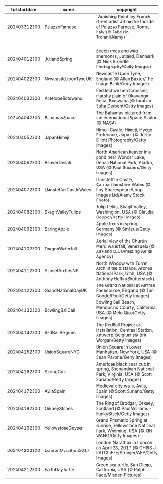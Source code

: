 |fullstartdate|name|copyright|title|image|
|--|--|--|--|--|
202403312300|PalazzoFarnese|'Vanishing Point' by French street artist JR on the facade of Palazzo Farnese, Rome, Italy (© Fabrizio Troiani/Alamy)|Don't believe your eyes|![](/en-GB/2024/04/202403312300PalazzoFarnese.jpg)|
||||![](/en-GB/2024/04/.jpg)|
202404012300|JutlandSpring|Beech trees and wild anemones, Jutland, Denmark (© Nick Brundle Photography/Getty Images)|Beneath a ray of light|![](/en-GB/2024/04/202404012300JutlandSpring.jpg)|
202404022300|NewcastleUponTyneUK|Newcastle Upon Tyne, England (© Allan Baxter/The Image Bank/Getty Images)|Once upon a 'Tyne'|![](/en-GB/2024/04/202404022300NewcastleUponTyneUK.jpg)|
202404032300|AntelopeBotswana|Red lechwe herd crossing marshy plain of Okavango Delta, Botswana (© Ibrahim Suha Derbent/Getty Images)|Wanderers of the wetlands|![](/en-GB/2024/04/202404032300AntelopeBotswana.jpg)|
202404042300|BahamasSpace|The Bahamas pictured from the International Space Station (© NASA)|A dive into the blue|![](/en-GB/2024/04/202404042300BahamasSpace.jpg)|
202404052300|JapanHimeji|Himeji Castle, Himeji, Hyōgo Prefecture, Japan (© Julian Elliott Photography/Getty Images)|A royal view|![](/en-GB/2024/04/202404052300JapanHimeji.jpg)|
202404062300|BeaverDenali|North American beaver in a pond near Wonder Lake, Denali National Park, Alaska, USA (© Paul Souders/Getty Images)|Look, I'm a branch manager!|![](/en-GB/2024/04/202404062300BeaverDenali.jpg)|
202404072300|LlansteffanCastleWales|Llansteffan Castle, Carmarthenshire, Wales (© Roy Shakespeare/Loop Images Ltd/Alamy Stock Photo)|If these walls could talk...|![](/en-GB/2024/04/202404072300LlansteffanCastleWales.jpg)|
202404082300|SkagitValleyTulips|Tulip fields, Skagit Valley, Washington, USA (© Claudia Cooper/Getty Images)|Tiptoe through the tulips|![](/en-GB/2024/04/202404082300SkagitValleyTulips.jpg)|
202404092300|SpringApple|Apple trees in spring, Germany (© Smileus/Getty Images)|Canopy of blossoms|![](/en-GB/2024/04/202404092300SpringApple.jpg)|
202404102300|DragonWaterfall|Aerial view of the Churún Merú waterfall, Venezuela (© AirPano LLC/Amazing Aerial Agency)|Don't just dream it, stream it!|![](/en-GB/2024/04/202404102300DragonWaterfall.jpg)|
202404112300|SunsetArchesNP|North Window with Turret Arch in the distance, Arches National Park, Utah, USA (© Anthony Heflin/Shutterstock)|A work of arch|![](/en-GB/2024/04/202404112300SunsetArchesNP.jpg)|
202404122300|GrandNationalDayUK|The Grand National at Aintree Racecourse, England (© Tim Goode/Pool/Getty Images)|Just horsing around|![](/en-GB/2024/04/202404122300GrandNationalDayUK.jpg)|
202404132300|BowlingBallCali|Bowling Ball Beach, Mendocino County, California, USA (© Melo Qiao/Getty Images)|Rock 'n' bowl|![](/en-GB/2024/04/202404132300BowlingBallCali.jpg)|
202404142300|RedBallBelgium|The RedBall Project art installation, Centraal Station, Antwerp, Belgium (© Brit Worgan/Getty Images)|Bouncing into creativity|![](/en-GB/2024/04/202404142300RedBallBelgium.jpg)|
202404152300|UnionSquareNYC|Union Square in Lower Manhattan, New York, USA (© Sean Pavone/Getty Images)|Lights, camera, New York!|![](/en-GB/2024/04/202404152300UnionSquareNYC.jpg)|
202404162300|SpringCub|American black bear cub in spring, Shenandoah National Park, Virginia, USA (© Scott Suriano/Getty Images)|Have I been sleeping too long?|![](/en-GB/2024/04/202404162300SpringCub.jpg)|
202404172300|AvilaSpain|Medieval city walls, Ávila, Spain (© Scott Suriano/Getty Images)|Wall of fame|![](/en-GB/2024/04/202404172300AvilaSpain.jpg)|
202404182300|OrkneyStones|The Ring of Brodgar, Orkney, Scotland (© Paul Williams - FunkyStock/Getty Images)|History has come full circle|![](/en-GB/2024/04/202404182300OrkneyStones.jpg)|
202404192300|YellowstoneGeyser|Grand Prismatic Spring at sunrise, Yellowstone National Park, Wyoming, USA (© XIN WANG/Getty Images)|Preserve, protect, enjoy!|![](/en-GB/2024/04/202404192300YellowstoneGeyser.jpg)|
202404202300|LondonMarathon2017|London Marathon in London on April 23, 2017 (© CHRIS J RATCLIFFE/Stringer/AFP/Getty Images)|A real spring in their step|![](/en-GB/2024/04/202404202300LondonMarathon2017.jpg)|
202404212300|EarthDayTurtle|Green sea turtle, San Diego, California, USA (© Ralph Pace/Minden Pictures)|What are we shell-ebrating?|![](/en-GB/2024/04/202404212300EarthDayTurtle.jpg)|
